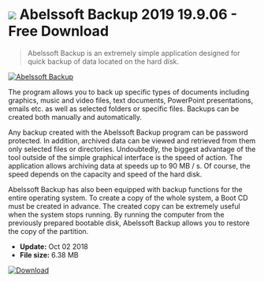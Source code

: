 # ![](https://cdn.softexe.net/static/icon/6/abelssoft-backup-9778.jpg) Abelssoft Backup 2019 19.9.06 - Free Download

> Abelssoft Backup is an extremely simple application designed for quick backup of data located on the hard disk.

[![Abelssoft Backup](https://gallery.dpcdn.pl/imgc/Tools/7318/g_-_420x350_1.5_-_x20120201110918_00.png)](https://softexe.net/win/disks-files/data-recovery/abelssoft-backup:aggh.html)

The program allows you to back up specific types of documents including graphics, music and video files, text documents, PowerPoint presentations, emails etc. as well as selected folders or specific files. Backups can be created both manually and automatically.
 
 Any backup created with the Abelssoft Backup program can be password protected. In addition, archived data can be viewed and retrieved from them only selected files or directories. Undoubtedly, the biggest advantage of the tool outside of the simple graphical interface is the speed of action. The application allows archiving data at speeds up to 90 MB / s. Of course, the speed depends on the capacity and speed of the hard disk.
 
 Abelssoft Backup has also been equipped with backup functions for the entire operating system. To create a copy of the whole system, a Boot CD must be created in advance. The created copy can be extremely useful when the system stops running. By running the computer from the previously prepared bootable disk, Abelssoft Backup allows you to restore the copy of the partition.


- **Update:** Oct 02 2018
- **File size:** 6.38 MB

[![Download](https://cdn.softexe.net/static/img/download.png)](https://softexe.net/win/disks-files/data-recovery/abelssoft-backup:aggh.html)

